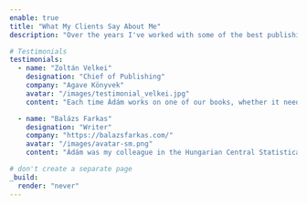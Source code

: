 ```yaml
---
enable: true
title: "What My Clients Say About Me"
description: "Over the years I've worked with some of the best publishing houses of Hungary that operate in the science fiction and fantasy genres—and this is their opinion of me."

# Testimonials
testimonials:
  - name: "Zoltán Velkei"
    designation: "Chief of Publishing"
    company: "Agave Könyvek"
    avatar: "/images/testimonial_velkei.jpg"
    content: "Each time Ádám works on one of our books, whether it needs translating or editing, I know it’s in safe hands. He has an outstanding sense of language and style, and it’s great to see the dedication and care he devotes to each project. Additionally, his work on decidedly lengthy novels is always of exceptional quality. I consider him one of the most talented professionals among his younger peers."

  - name: "Balázs Farkas"
    designation: "Writer"
    company: "https://balazsfarkas.com/"
    avatar: "/images/avatar-sm.png"
    content: "Ádám was my colleague in the Hungarian Central Statistical Office Library, and we stayed friends even after we eventually moved on to work in separate (but related) creative fields. I often turn to him for advice, as he always provides excellent insights. He is thorough, willing to double-check everything. Remarkably patient and generous. He even made this website from scratch - I’m always impressed by his versatility!"

# don't create a separate page
_build:
  render: "never"
---
```

